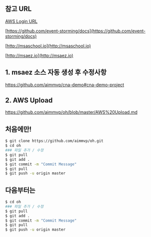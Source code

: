 
## 참고 URL
[AWS Login URL](https://skccaws.signin.aws.amazon.com/console)

[https://github.com/event-storming/docs](https://github.com/event-storming/docs)

[http://msaschool.io](http://msaschool.io)

[http://msaez.io](http://msaez.io)

## 1. msaez 소스 자동 생성 후 수정사항
https://github.com/aimmvp/cna-demo#cna-demo-project

## 2. AWS Upload
https://github.com/aimmvp/oh/blob/master/AWS%20Upload.md

## 처음에만!
```sh
$ git clone https://github.com/aimmvp/oh.git
$ cd oh
### 파일 추가 / 수정
$ git pull
$ git add .
$ git commit -m "Commit Message"
$ git pull
$ git push -u origin master
```

## 다음부터는
```sh
$ cd oh
### 파일 추가 / 수정
$ git pull
$ git add .
$ git commit -m "Commit Message"
$ git pull
$ git push -u origin master
```

